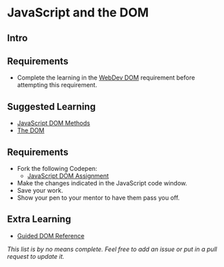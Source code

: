 # JavaScript and the DOM

## Intro

## Requirements

- Complete the learning in the [WebDev DOM](../webdev/dom.md) requirement before attempting this requirement.

## Suggested Learning

- [JavaScript DOM Methods](http://www.hongkiat.com/blog/dom-manipulation-javascript-methods/)
- [The DOM](https://ralexanderson.com/posts/webdev-guild-javascript-dom/)

## Requirements

- Fork the following Codepen:
  - [JavaScript DOM Assignment](https://codepen.io/alexanderson1993/pen/LjRpPK?editors=0010)
- Make the changes indicated in the JavaScript code window.
- Save your work.
- Show your pen to your mentor to have them pass you off.

## Extra Learning

- [Guided DOM Reference](http://callmenick.com/post/basics-javascript-dom-manipulation)

*This list is by no means complete. Feel free to add an issue or put in a pull request to update it.*